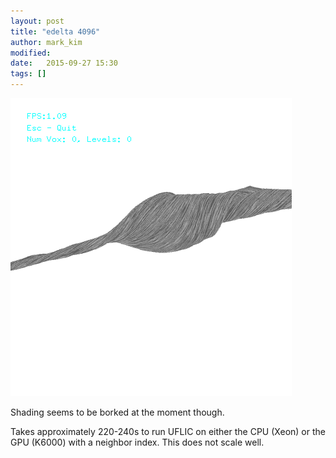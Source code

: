 ```yaml
---
layout: post
title: "edelta 4096"
author: mark_kim
modified:
date:   2015-09-27 15:30
tags: []
---
```


![edelta 4096](/images/2015-09-27/edelta-4096.png)

Shading seems to be borked at the moment though.

Takes approximately 220-240s to run UFLIC on either the CPU (Xeon) or the GPU (K6000) with a neighbor index. This does not scale well.